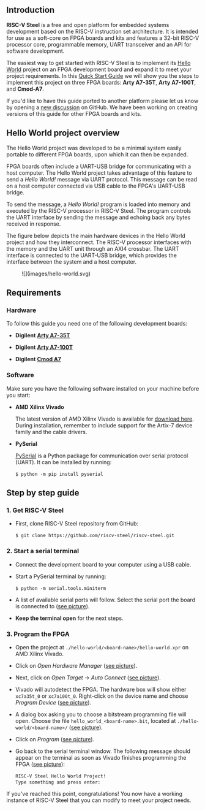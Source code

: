## Introduction

**RISC-V Steel** is a free and open platform for embedded systems development based on the RISC-V instruction set architecture. It is intended for use as a soft-core on FPGA boards and kits and features a 32-bit RISC-V processor core, programmable memory, UART transceiver and an API for software development.

The easiest way to get started with RISC-V Steel is to implement its [Hello World](https://github.com/riscv-steel/riscv-steel/tree/main/hello-world) project on an FPGA development board and expand it to meet your project requirements. In this [Quick Start Guide](https://riscv-steel.github.io/riscv-steel/quick-start-guide/) we will show you the steps to implement this project on three FPGA boards: **Arty A7-35T**, **Arty A7-100T**, and **Cmod-A7**.

If you'd like to have this guide ported to another platform please let us know by opening a [new discussion](https://github.com/riscv-steel/riscv-steel/discussions) on GitHub. We have been working on creating versions of this guide for other FPGA boards and kits.

## Hello World project overview

The Hello World project was developed to be a minimal system easily portable to different FPGA boards, upon which it can then be expanded.

FPGA boards often include a UART-USB bridge for communicating with a host computer. The Hello World project takes advantage of this feature to send a *Hello World!* message via UART protocol. This message can be read on a host computer connected via USB cable to the FPGA's UART-USB bridge.

To send the message, a *Hello World!* program is loaded into memory and executed by the RISC-V processor in RISC-V Steel. The program controls the UART interface by sending the message and echoing back any bytes received in response.

The figure below depicts the main hardware devices in the Hello World project and how they interconnect. The RISC-V processor interfaces with the memory and the UART unit through an AXI4 crossbar. The UART interface is connected to the UART-USB bridge, which provides the interface between the system and a host computer.

<figure markdown>
  ![](images/hello-world.svg)
</figure>

## Requirements

### Hardware

To follow this guide you need one of the following development boards:

* **Digilent** [**Arty A7-35T**](https://digilent.com/reference/programmable-logic/arty-a7/reference-manual)

* **Digilent** [**Arty A7-100T**](https://digilent.com/reference/programmable-logic/arty-a7/reference-manual)

* **Digilent** [**Cmod A7**](https://digilent.com/reference/programmable-logic/cmod-a7/reference-manual)

### Software

Make sure you have the following software installed on your machine before you start:

* **AMD Xilinx Vivado**

    The latest version of AMD Xilinx Vivado is available for [download here](https://www.xilinx.com/support/download.html). During installation, remember to include support for the Artix-7 device family and the cable drivers.

* **PySerial**

    [PySerial](https://pyserial.readthedocs.io/en/latest/index.html) is a Python package for communication over serial protocol (UART). It can be installed by running:

    ```
    $ python -m pip install pyserial
    ```

## Step by step guide
### 1. Get RISC-V Steel

* First, clone RISC-V Steel repository from GitHub:

    ```
    $ git clone https://github.com/riscv-steel/riscv-steel.git
    ```

### 2. Start a serial terminal

* Connect the development board to your computer using a USB cable.
* Start a PySerial terminal by running:

    ```
    $ python -m serial.tools.miniterm
    ```

* A list of available serial ports will follow. Select the serial port the board is connected to ([see picture](images/pyserial.png)).
* **Keep the terminal open** for the next steps.

### 3. Program the FPGA

- Open the project at `./hello-world/<board-name>/hello-world.xpr` on AMD Xilinx Vivado.

- Click on *Open Hardware Manager* ([see picture](images/open-hardware-manager.png)).

- Next, click on *Open Target* -> *Auto Connect* ([see picture](images/auto-connect.png)).

- Vivado will autodetect the FPGA. The hardware box will show either `xc7a35t_0` or `xc7a100t_0`. Right-click on the device name and choose *Program Device* ([see picture](images/program-device.png)).

- A dialog box asking you to choose a bitstream programming file will open. Choose the file `hello_world_<board-name>.bit`, located at `./hello-world/<board-name>/` ([see picture](images/bitstream.png)).

- Click on *Program* ([see picture](images/bitstream.png)).

- Go back to the serial terminal window. The following message should appear on the terminal as soon as Vivado finishes programming the FPGA ([see picture](images/hello-world.png)):

    ```
    RISC-V Steel Hello World Project!
    Type something and press enter:
    ```

If you've reached this point, congratulations! You now have a working instance of RISC-V Steel that you can modify to meet your project needs.

</br>
</br>
</br>
</br>
</br>